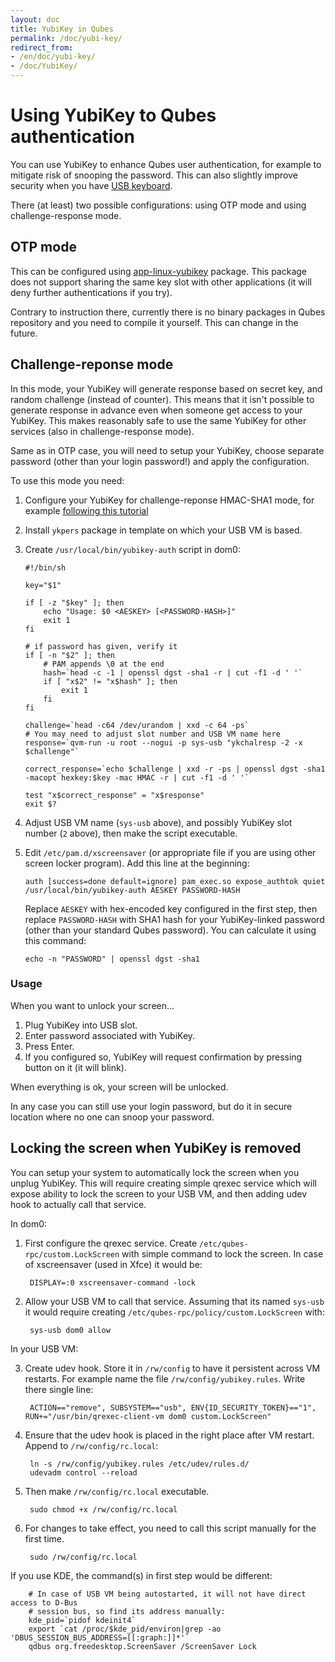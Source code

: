 ```yaml
---
layout: doc
title: YubiKey in Qubes
permalink: /doc/yubi-key/
redirect_from:
- /en/doc/yubi-key/
- /doc/YubiKey/
---
```


Using YubiKey to Qubes authentication
=====================================

You can use YubiKey to enhance Qubes user authentication, for example to mitigate
risk of snooping the password. This can also slightly improve security when you have [USB keyboard](/doc/usb/#security-warning-about-usb-input-devices).

There (at least) two possible configurations: using OTP mode and using challenge-response mode.

OTP mode
--------

This can be configured using
[app-linux-yubikey](https://github.com/adubois/qubes-app-linux-yubikey)
package. This package does not support sharing the same key slot with other
applications (it will deny further authentications if you try).

Contrary to instruction there, currently there is no binary packages in Qubes
repository and you need to compile it yourself. This can change in the future.

Challenge-reponse mode
----------------------

In this mode, your YubiKey will generate response based on secret key, and
random challenge (instead of counter). This means that it isn't possible to
generate response in advance even when someone get access to your YubiKey. This
makes reasonably safe to use the same YubiKey for other services (also in
challenge-response mode).

Same as in OTP case, you will need to setup your YubiKey, choose separate
password (other than your login password!) and apply the configuration.

To use this mode you need:

1. Configure your YubiKey for challenge-reponse HMAC-SHA1 mode, for example
   [following this
   tutorial](https://www.yubico.com/products/services-software/personalization-tools/challenge-response/)
2. Install `ykpers` package in template on which your USB VM is based.
3. Create `/usr/local/bin/yubikey-auth` script in dom0:

       #!/bin/sh

       key="$1"

       if [ -z "$key" ]; then
           echo "Usage: $0 <AESKEY> [<PASSWORD-HASH>]"
           exit 1
       fi

       # if password has given, verify it
       if [ -n "$2" ]; then
           # PAM appends \0 at the end
           hash=`head -c -1 | openssl dgst -sha1 -r | cut -f1 -d ' '`
           if [ "x$2" != "x$hash" ]; then
               exit 1
           fi
       fi

       challenge=`head -c64 /dev/urandom | xxd -c 64 -ps`
       # You may need to adjust slot number and USB VM name here
       response=`qvm-run -u root --nogui -p sys-usb "ykchalresp -2 -x $challenge"`

       correct_response=`echo $challenge | xxd -r -ps | openssl dgst -sha1 -macopt hexkey:$key -mac HMAC -r | cut -f1 -d ' '`

       test "x$correct_response" = "x$response"
       exit $?

4. Adjust USB VM name (`sys-usb` above), and possibly YubiKey slot number (`2`
   above), then make the script executable.
5. Edit `/etc/pam.d/xscreensaver` (or appropriate file if you are using other
   screen locker program). Add this line at the beginning:

       auth [success=done default=ignore] pam_exec.so expose_authtok quiet /usr/local/bin/yubikey-auth AESKEY PASSWORD-HASH

   Replace `AESKEY` with hex-encoded key configured in the first step, then
   replace `PASSWORD-HASH` with SHA1 hash for your YubiKey-linked password (other
   than your standard Qubes password). You can calculate it using this command:

       echo -n "PASSWORD" | openssl dgst -sha1

### Usage

When you want to unlock your screen...

1) Plug YubiKey into USB slot.
2) Enter password associated with YubiKey.
3) Press Enter.
4) If you configured so, YubiKey will request confirmation by pressing button on it (it will blink).

When everything is ok, your screen will be unlocked.

In any case you can still use your login password, but do it in secure location
where no one can snoop your password.

Locking the screen when YubiKey is removed
------------------------------------------

You can setup your system to automatically lock the screen when you unplug
YubiKey. This will require creating simple qrexec service which will expose
ability to lock the screen to your USB VM, and then adding udev hook to
actually call that service.

In dom0:

1. First configure the qrexec service. Create `/etc/qubes-rpc/custom.LockScreen`
  with simple command to lock the screen. In case of xscreensaver (used in Xfce)
  it would be:

        DISPLAY=:0 xscreensaver-command -lock

2. Allow your USB VM to call that service. Assuming that its named `sys-usb` it
would require creating `/etc/qubes-rpc/policy/custom.LockScreen` with:

        sys-usb dom0 allow

In your USB VM:

3. Create udev hook. Store it in `/rw/config` to have it
persistent across VM restarts. For example name the file
`/rw/config/yubikey.rules`. Write there single line:

        ACTION=="remove", SUBSYSTEM=="usb", ENV{ID_SECURITY_TOKEN}=="1", RUN+="/usr/bin/qrexec-client-vm dom0 custom.LockScreen"

4. Ensure that the udev hook is placed in the right place after VM restart. Append to `/rw/config/rc.local`:

        ln -s /rw/config/yubikey.rules /etc/udev/rules.d/
        udevadm control --reload

5. Then make `/rw/config/rc.local` executable.

        sudo chmod +x /rw/config/rc.local
  
6. For changes to take effect, you need to call this script manually for the first time.

        sudo /rw/config/rc.local

If you use KDE, the command(s) in first step would be different:

        # In case of USB VM being autostarted, it will not have direct access to D-Bus
        # session bus, so find its address manually:
        kde_pid=`pidof kdeinit4`
        export `cat /proc/$kde_pid/environ|grep -ao 'DBUS_SESSION_BUS_ADDRESS=[[:graph:]]*'`
        qdbus org.freedesktop.ScreenSaver /ScreenSaver Lock
